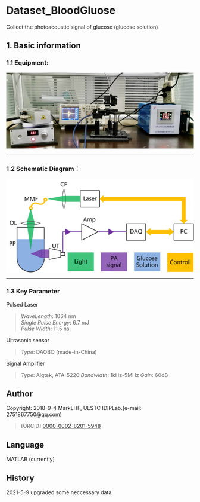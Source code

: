 # Dataset_BloodGluose
 Collect the photoacoustic signal of glucose (glucose solution)

## 1. Basic information
### 1.1 Equipment:  
![image](image/work.jpg)  
***
### 1.2 Schematic Diagram：
![image](image/machine.png)  
***
### 1.3 Key Parameter
Pulsed Laser
>*WaveLength*: 1064 nm  
>*Single Pulse Energy*: 6.7 mJ  
>*Pulse Width*: 11.5 ns  

Ultrasonic sensor  
>*Type*: DAOBO (made-in-China)

Signal Amplifier  
>*Type*: Aigtek, ATA-5220
>*Bandwidth*: 1kHz-5MHz
>*Gain*: 60dB


## Author
Copyright: 2018-9-4 MarkLHF, UESTC IDIPLab.(e-mail: 2751867750@qq.com)  
>[ORCID] [0000-0002-8201-5948](https://orcid.org/my-orcid?orcid=0000-0002-8201-5948)   

## Language
MATLAB (currently)  

## History
2021-5-9 upgraded some neccessary data.  
